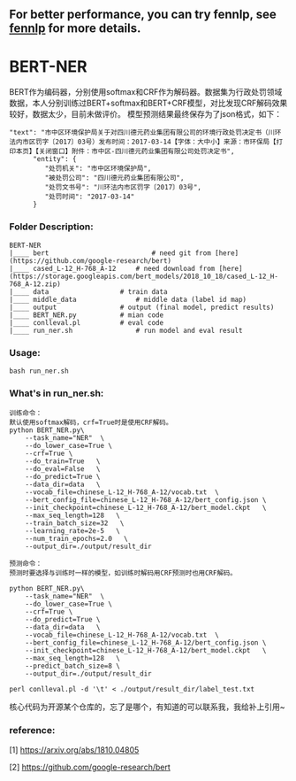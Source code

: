 ## For better performance, you can try fennlp, see [fennlp](https://github.com/kyzhouhzau/fennlp) for more details.

# BERT-NER
BERT作为编码器，分别使用softmax和CRF作为解码器。数据集为行政处罚领域数据，本人分别训练过BERT+softmax和BERT+CRF模型，对比发现CRF解码效果较好，数据太少，目前未做评价。
模型预测结果最终保存为了json格式，如下：
```
"text": "市中区环境保护局关于对四川德元药业集团有限公司的环境行政处罚决定书（川环法内市区罚字〔2017〕03号）发布时间：2017-03-14【字体：大中小】来源：市环保局【打印本页】【关闭窗口】附件：市中区-四川德元药业集团有限公司处罚决定书",
      "entity": {
         "处罚机关": "市中区环境保护局",
         "被处罚公司": "四川德元药业集团有限公司",
         "处罚文书号": "川环法内市区罚字〔2017〕03号",
         "处罚时间": "2017-03-14"
      }
```

### Folder Description:
```
BERT-NER
|____ bert                          # need git from [here](https://github.com/google-research/bert)
|____ cased_L-12_H-768_A-12	    # need download from [here](https://storage.googleapis.com/bert_models/2018_10_18/cased_L-12_H-768_A-12.zip)
|____ data		            # train data
|____ middle_data	            # middle data (label id map)
|____ output			    # output (final model, predict results)
|____ BERT_NER.py		    # mian code
|____ conlleval.pl		    # eval code
|____ run_ner.sh    		    # run model and eval result

```


### Usage:
```
bash run_ner.sh
```

### What's in run_ner.sh:
```
训练命令：
默认使用softmax解码，crf=True时是使用CRF解码。
python BERT_NER.py\
    --task_name="NER"  \
    --do_lower_case=True \
    --crf=True \
    --do_train=True   \
    --do_eval=False   \
    --do_predict=True \
    --data_dir=data   \
    --vocab_file=chinese_L-12_H-768_A-12/vocab.txt  \
    --bert_config_file=chinese_L-12_H-768_A-12/bert_config.json \
    --init_checkpoint=chinese_L-12_H-768_A-12/bert_model.ckpt   \
    --max_seq_length=128   \
    --train_batch_size=32   \
    --learning_rate=2e-5   \
    --num_train_epochs=2.0   \
    --output_dir=./output/result_dir
   
预测命令：
预测时要选择与训练时一样的模型，如训练时解码用CRF预测时也用CRF解码。

python BERT_NER.py\
    --task_name="NER"  \
    --do_lower_case=True \
    --crf=True \
    --do_predict=True \
    --data_dir=data   \
    --vocab_file=chinese_L-12_H-768_A-12/vocab.txt  \
    --bert_config_file=chinese_L-12_H-768_A-12/bert_config.json \
    --init_checkpoint=chinese_L-12_H-768_A-12/bert_model.ckpt   \
    --max_seq_length=128   \
    --predict_batch_size=8 \
    --output_dir=./output/result_dir    

perl conlleval.pl -d '\t' < ./output/result_dir/label_test.txt
```

核心代码为开源某个仓库的，忘了是哪个，有知道的可以联系我，我给补上引用~
### reference:

[1] https://arxiv.org/abs/1810.04805

[2] https://github.com/google-research/bert



